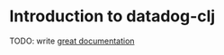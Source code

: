 # Introduction to datadog-clj

TODO: write [great documentation](http://jacobian.org/writing/what-to-write/)

